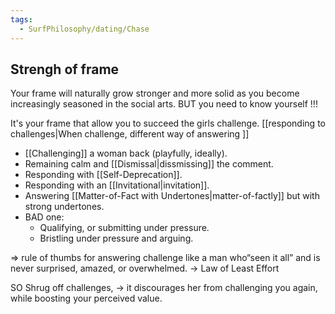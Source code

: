 ```yaml
---
tags:
  - SurfPhilosophy/dating/Chase
---
```


## Strengh of frame
Your frame will naturally grow stronger and more solid as you become increasingly seasoned in the social arts. BUT you need to know yourself !!!

It's your frame that allow you to succeed the girls challenge.
[[responding to challenges|When challenge, different way of answering ]]
- [[Challenging]] a woman back (playfully, ideally).
- Remaining calm and [[Dismissal|dissmissing]] the comment.
- Responding with [[Self-Deprecation]].
- Responding with an [[Invitational|invitation]].
- Answering [[Matter-of-Fact with Undertones|matter-of-factly]] but with strong undertones.
- BAD one: 
	- Qualifying, or submitting under pressure.
	- Bristling under pressure and arguing.

=> rule of thumbs for answering challenge like a man who“seen it all” and is never surprised, amazed, or overwhelmed. -> Law of Least Effort

SO Shrug off challenges, -> it discourages her from challenging you again, while boosting your perceived value.